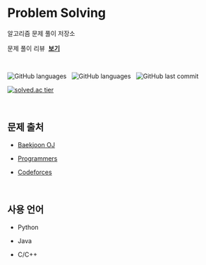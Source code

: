 # Problem Solving

알고리즘 문제 풀이 저장소

문제 풀이 리뷰 &nbsp;[**보기**](https://www.notion.so/jaster25/b9efc099c44849e087df0a030750ad1f?v=3facfd78c07847fdb424a6e7c3681996)

<br/>

![GitHub languages](https://img.shields.io/github/languages/count/jaster25/problem-solving.svg?color=brightgreen)
&nbsp;
![GitHub languages](https://img.shields.io/github/languages/top/jaster25/problem-solving.svg?color=brightgreen)
&nbsp;
![GitHub last commit](https://img.shields.io/github/last-commit/jaster25/problem-solving.svg?color=blueviolet)

[![solved.ac tier](http://mazassumnida.wtf/api/v2/generate_badge?boj=Js_328)](https://solved.ac/{js_328})

<br/>
<!-- <br/> -->

## 문제 출처

- [Baekjoon OJ](https://www.acmicpc.net/problem/tags)

- [Programmers](https://programmers.co.kr/)

- [Codeforces](http://codeforces.com/)

<br/>
<!-- <br/> -->

## 사용 언어

- Python

- Java

- C/C++

<!-- TODO -->
<!-- 사용된 언어 비율 그래프 -->
<!-- 뱃지 -->
